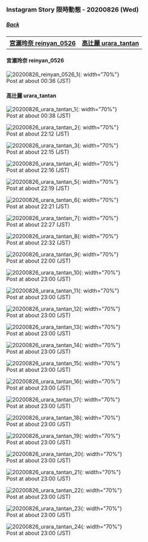 ### Instagram Story 限時動態 - 20200826 (Wed)
##### [Back](../IGstory_List.md)

<table>
<tr>
<th><a href="#reinyan_0526">宮瀬玲奈 reinyan_0526</a></th>
<th><a href="#urara_tantan">高辻麗 urara_tantan</a></th>
</tr>
</table>

<a name="reinyan_0526"></a>
#### 宮瀬玲奈 reinyan_0526

![20200826_reinyan_0526_1](../../../../Album/Instagram/IGstory/August2020/20200826/20200826_reinyan_0526_1.jpg){: width="70%"}  
Post at about 00:36 (JST)  

<a name="urara_tantan"></a>
#### 高辻麗 urara_tantan

![20200826_urara_tantan_1](../../../../Album/Instagram/IGstory/August2020/20200826/20200826_urara_tantan_1.jpg){: width="70%"}  
Post at about 00:38 (JST)  

![20200826_urara_tantan_2](../../../../Album/Instagram/IGstory/August2020/20200826/20200826_urara_tantan_2.jpg){: width="70%"}  
Post at about 22:12 (JST)  

![20200826_urara_tantan_3](../../../../Album/Instagram/IGstory/August2020/20200826/20200826_urara_tantan_3.jpg){: width="70%"}  
Post at about 22:15 (JST)  

![20200826_urara_tantan_4](../../../../Album/Instagram/IGstory/August2020/20200826/20200826_urara_tantan_4.jpg){: width="70%"}  
Post at about 22:16 (JST)  

![20200826_urara_tantan_5](../../../../Album/Instagram/IGstory/August2020/20200826/20200826_urara_tantan_5.jpg){: width="70%"}  
Post at about 22:19 (JST)  

![20200826_urara_tantan_6](../../../../Album/Instagram/IGstory/August2020/20200826/20200826_urara_tantan_6.jpg){: width="70%"}  
Post at about 22:21 (JST)  

![20200826_urara_tantan_7](../../../../Album/Instagram/IGstory/August2020/20200826/20200826_urara_tantan_7.jpg){: width="70%"}  
Post at about 22:27 (JST)  

![20200826_urara_tantan_8](../../../../Album/Instagram/IGstory/August2020/20200826/20200826_urara_tantan_8.jpg){: width="70%"}  
Post at about 22:32 (JST)  

![20200826_urara_tantan_9](../../../../Album/Instagram/IGstory/August2020/20200826/20200826_urara_tantan_9.jpg){: width="70%"}  
Post at about 22:00 (JST)  

![20200826_urara_tantan_10](../../../../Album/Instagram/IGstory/August2020/20200826/20200826_urara_tantan_10.jpg){: width="70%"}  
Post at about 23:00 (JST)  

![20200826_urara_tantan_11](../../../../Album/Instagram/IGstory/August2020/20200826/20200826_urara_tantan_11.jpg){: width="70%"}  
Post at about 23:00 (JST)  

![20200826_urara_tantan_12](../../../../Album/Instagram/IGstory/August2020/20200826/20200826_urara_tantan_12.jpg){: width="70%"}  
Post at about 23:00 (JST)  

![20200826_urara_tantan_13](../../../../Album/Instagram/IGstory/August2020/20200826/20200826_urara_tantan_13.jpg){: width="70%"}  
Post at about 23:00 (JST)  

![20200826_urara_tantan_14](../../../../Album/Instagram/IGstory/August2020/20200826/20200826_urara_tantan_14.jpg){: width="70%"}  
Post at about 23:00 (JST)  

![20200826_urara_tantan_15](../../../../Album/Instagram/IGstory/August2020/20200826/20200826_urara_tantan_15.jpg){: width="70%"}  
Post at about 23:00 (JST)  

![20200826_urara_tantan_16](../../../../Album/Instagram/IGstory/August2020/20200826/20200826_urara_tantan_16.jpg){: width="70%"}  
Post at about 23:00 (JST)  

![20200826_urara_tantan_17](../../../../Album/Instagram/IGstory/August2020/20200826/20200826_urara_tantan_17.jpg){: width="70%"}  
Post at about 23:00 (JST)  

![20200826_urara_tantan_18](../../../../Album/Instagram/IGstory/August2020/20200826/20200826_urara_tantan_18.jpg){: width="70%"}  
Post at about 23:00 (JST)  

![20200826_urara_tantan_19](../../../../Album/Instagram/IGstory/August2020/20200826/20200826_urara_tantan_19.jpg){: width="70%"}  
Post at about 23:00 (JST)  

![20200826_urara_tantan_20](../../../../Album/Instagram/IGstory/August2020/20200826/20200826_urara_tantan_20.jpg){: width="70%"}  
Post at about 23:00 (JST)  

![20200826_urara_tantan_21](../../../../Album/Instagram/IGstory/August2020/20200826/20200826_urara_tantan_21.jpg){: width="70%"}  
Post at about 23:00 (JST)  

![20200826_urara_tantan_22](../../../../Album/Instagram/IGstory/August2020/20200826/20200826_urara_tantan_22.jpg){: width="70%"}  
Post at about 23:00 (JST)  

![20200826_urara_tantan_23](../../../../Album/Instagram/IGstory/August2020/20200826/20200826_urara_tantan_23.jpg){: width="70%"}  
Post at about 23:00 (JST)  

![20200826_urara_tantan_24](../../../../Album/Instagram/IGstory/August2020/20200826/20200826_urara_tantan_24.jpg){: width="70%"}  
Post at about 23:00 (JST)  
